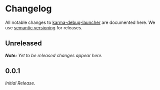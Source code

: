 # Changelog

All notable changes to [karma-debug-launcher](https://github.com/nikku/karma-debug-launcher) are documented here. We use [semantic versioning](http://semver.org/) for releases.

## Unreleased

___Note:__ Yet to be released changes appear here._

## 0.0.1

_Initial Release._